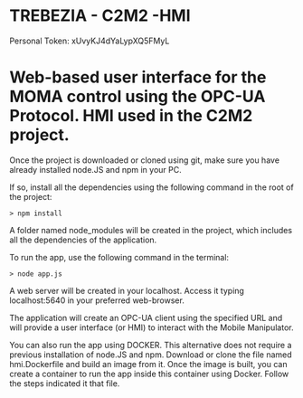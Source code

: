 # TREBEZIA - C2M2 -HMI

Personal Token: xUvyKJ4dYaLypXQ5FMyL

# Web-based user interface for the MOMA control using the OPC-UA Protocol. HMI used in the C2M2 project.

Once the project is downloaded or cloned using git, make sure you have already installed node.JS and npm in your PC.

If so, install all the dependencies using the following command in the root of the project:

    > npm install

A folder named node_modules will be created in the project, which includes all the dependencies of the application.

To run the app, use the following command in the terminal:

    > node app.js

A web server will be created in your localhost. Access it typing localhost:5640 in your preferred web-browser.

The application will create an OPC-UA client using the specified URL and will provide a user interface (or HMI) 
to interact with the Mobile Manipulator.

You can also run the app using DOCKER. This alternative does not require a previous installation of node.JS and npm.
Download or clone the file named hmi.Dockerfile and build an image from it. Once the image is built, you can 
create a container to run the app inside this container using Docker. Follow the steps indicated it that file.
